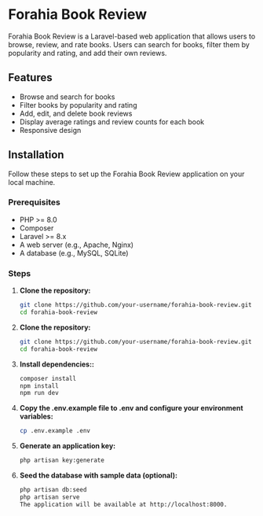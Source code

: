 # Forahia Book Review

Forahia Book Review is a Laravel-based web application that allows users to browse, review, and rate books. Users can search for books, filter them by popularity and rating, and add their own reviews.

## Features

- Browse and search for books
- Filter books by popularity and rating
- Add, edit, and delete book reviews
- Display average ratings and review counts for each book
- Responsive design

## Installation

Follow these steps to set up the Forahia Book Review application on your local machine.

### Prerequisites

- PHP >= 8.0
- Composer
- Laravel >= 8.x
- A web server (e.g., Apache, Nginx)
- A database (e.g., MySQL, SQLite)

### Steps

1. **Clone the repository:**

   ```sh
   git clone https://github.com/your-username/forahia-book-review.git
   cd forahia-book-review

2. **Clone the repository:**

   ```sh
   git clone https://github.com/your-username/forahia-book-review.git
   cd forahia-book-review


3. **Install dependencies::**

   ```sh
   composer install
   npm install
   npm run dev

4. **Copy the .env.example file to .env and configure your environment variables:**

   ```sh
   cp .env.example .env

5. **Generate an application key:**

   ```sh
   php artisan key:generate

6. **Seed the database with sample data (optional):**

   ```sh
   php artisan db:seed
   php artisan serve
   The application will be available at http://localhost:8000.
